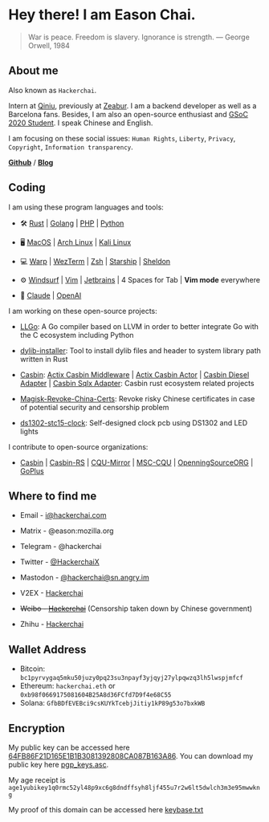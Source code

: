 # Hey there! I am Eason Chai.

> War is peace. Freedom is slavery. Ignorance is strength. ― George Orwell, 1984

## About me

Also known as `Hackerchai`.

Intern at [Qiniu](https://www.qiniu.com/), previously at [Zeabur](https://zeabur.com/). I am a backend developer as well as a Barcelona fans. Besides, I am also an open-source enthusiast and [GSoC 2020 Student](https://summerofcode.withgoogle.com/projects/#5810607317581824). I speak Chinese and English.

I am focusing on these social issues: `Human Rights`, `Liberty`, `Privacy`, `Copyright`, `Information transparency`.

**[Github](https://github.com/hackerchai)** / **[Blog](https://blog.hackerchai.com)**

## Coding

I am using these program languages and tools:

- 🛠️  [Rust](https://www.rust-lang.org/) | [Golang](https://go.dev/) | [PHP](https://www.php.net/) | [Python](https://www.python.org/)

- 🖥️  [MacOS](https://www.apple.com/macos/) | [Arch Linux](https://archlinux.org/) | [Kali Linux](https://www.kali.org/)

- 💻️  [Warp](https://www.warp.dev/) | [WezTerm](https://wezfurlong.org/wezterm/) | [Zsh](https://www.zsh.org/) | [Starship](https://starship.rs/) | [Sheldon](https://github.com/rossmacarthur/sheldon)

- ⚙️️  [Windsurf](https://windsurf.dev/) | [Vim](https://www.vim.org/) | [Jetbrains](https://www.jetbrains.com/) | 4 Spaces for Tab | **Vim mode** everywhere

- 🤖 [Claude](https://www.anthropic.com/product/claude-3-sonnet) | [OpenAI](https://openai.com/)

I am working on these open-source projects:

- [LLGo](https://github.com/goplus/llgo): A Go compiler based on LLVM in order to better integrate Go with the C ecosystem including Python

- [dylib-installer](https://github.com/hackerchai/dylib-installer): Tool to install dylib files and header to system library path written in Rust

- [Casbin](https://casbin.org): [Actix Casbin Middleware](https://github.com/casbin-rs/actix-casbin-auth)  |  [Actix Casbin Actor](https://github.com/casbin-rs/actix-casbin)  |  [Casbin Diesel Adapter](https://github.com/casbin-rs/diesel-adapter)  |  [Casbin Sqlx Adapter](https://github.com/casbin-rs/sqlx-adapter): Casbin rust ecosystem related projects

- [Magisk-Revoke-China-Certs](https://github.com/hackerchai/Magisk-Revoke-China-Certs): Revoke risky Chinese certificates in case of potential security and censorship problem

- [ds1302-stc15-clock](https://github.com/hackerchai/ds1302-stc15-clock): Self-designed clock pcb using DS1302 and LED lights

I contribute to open-source organizations:

- [Casbin](https://github.com/casbin)    |    [Casbin-RS](https://github.com/casbin-rs)    |    [CQU-Mirror](https://mirrors.cqu.edu.cn/)    |    [MSC-CQU](https://github.com/MSC-CQU)    |    [OpenningSourceORG](https://github.com/OpeningSourceORG) | [GoPlus](https://github.com/goplus)

## Where to find me

- Email - [i@hackerchai.com](mailto:i@hackerchai.com)

- Matrix - @eason:mozilla.org

- Telegram - @hackerchai

- Twitter - [@HackerchaiX](https://twitter.com/hackerchaiX)

- Mastodon - [@hackerchai@sn.angry.im](https://sn.angry.im/@hackerchai)

- V2EX - [Hackerchai](https://www.v2ex.com/member/Hackerchai)

- ~~Weibo - [Hackerchai](https://weibo.com/hackerchai)~~ (Censorship taken down by Chinese government)

- Zhihu - [Hackerchai](http://www.zhihu.com/people/chai-yi-cheng-11/)

## Wallet Address

- Bitcoin: `bc1pyrvygaq5mku50juzy0pq23su3npayf3yjqyj27ylpqwzq3lh5lwspjmfcf`
- Ethereum: `hackerchai.eth` or `0xb98f0669175081604B25A8d36FCfd7D9f4e68C55`
- Solana: `GfbBDfEVEBci9csKUYkTcebjJitiy1kP89g53o7bxkWB`

## Encryption

My public key can be accessed here [64FB86F21D165E1B1B3081392808CA087B163A86](https://keys.openpgp.org/vks/v1/by-fingerprint/64FB86F21D165E1B1B3081392808CA087B163A86). You can download my public key here [pgp_keys.asc](https://hackerchai.com/2808CA087B163A86.asc).

My age receipt is `age1yubikey1q0rmc52yl48p9xc6g8dndffsyh8ljf455u7r2w6lt5dwlch3m3e95mwwkng`

My proof of this domain can be accessed here [keybase.txt](https://hackerchai.com/keybase.txt)
